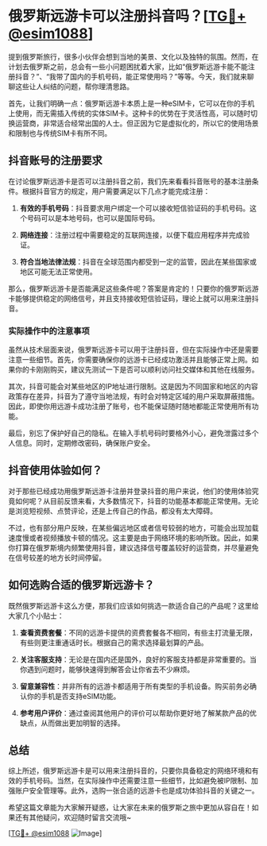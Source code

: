 # 俄罗斯远游卡可以注册抖音吗？[[TG💪+ @esim1088](https://t.me/s/esim1088)]

提到俄罗斯旅行，很多小伙伴会想到当地的美景、文化以及独特的氛围。然而，在计划去俄罗斯之前，总会有一些小问题困扰着大家，比如“俄罗斯远游卡能不能注册抖音？”、“我带了国内的手机号码，能正常使用吗？”等等。今天，我们就来聊聊这些让人纠结的问题，帮你理清思路。

首先，让我们明确一点：俄罗斯远游卡本质上是一种eSIM卡，它可以在你的手机上使用，而无需插入传统的实体SIM卡。这种卡的优势在于灵活性高，可以随时切换运营商，非常适合经常出国的人士。但正因为它是虚拟化的，所以它的使用场景和限制也与传统SIM卡有所不同。

## 抖音账号的注册要求

在讨论俄罗斯远游卡是否可以注册抖音之前，我们先来看看抖音账号的基本注册条件。根据抖音官方的规定，用户需要满足以下几点才能完成注册：

1. **有效的手机号码**：抖音要求用户绑定一个可以接收短信验证码的手机号码。这个号码可以是本地号码，也可以是国际号码。
   
2. **网络连接**：注册过程中需要稳定的互联网连接，以便下载应用程序并完成验证。

3. **符合当地法律法规**：抖音在全球范围内都受到一定的监管，因此在某些国家或地区可能无法正常使用。

那么，俄罗斯远游卡是否能满足这些条件呢？答案是肯定的！只要你的俄罗斯远游卡能够提供稳定的网络信号，并且支持接收短信验证码，理论上就可以用来注册抖音。

### 实际操作中的注意事项

虽然从技术层面来说，俄罗斯远游卡可以用于注册抖音，但在实际操作中还是需要注意一些细节。首先，你需要确保你的远游卡已经成功激活并且能够正常上网。如果你的卡刚刚购买，建议先测试一下是否可以顺利访问社交媒体和其他在线服务。

其次，抖音可能会对某些地区的IP地址进行限制。这是因为不同国家和地区的内容政策存在差异，抖音为了遵守当地法规，有时会对特定区域的用户采取屏蔽措施。因此，即使你用远游卡成功注册了账号，也不能保证随时随地都能正常使用所有功能。

最后，别忘了保护好自己的隐私。在输入手机号码时要格外小心，避免泄露过多个人信息。同时，定期修改密码，确保账户安全。

## 抖音使用体验如何？

对于那些已经成功用俄罗斯远游卡注册并登录抖音的用户来说，他们的使用体验究竟如何呢？从目前反馈来看，大多数情况下，抖音的功能基本都能正常使用。无论是浏览短视频、点赞评论，还是上传自己的作品，都没有太大障碍。

不过，也有部分用户反映，在某些偏远地区或者信号较弱的地方，可能会出现加载速度慢或者视频播放卡顿的情况。这主要是由于网络环境的影响所致。因此，如果你打算在俄罗斯境内频繁使用抖音，建议选择信号覆盖较好的运营商，并尽量避免在信号较差的地方长时间停留。

## 如何选购合适的俄罗斯远游卡？

既然俄罗斯远游卡这么方便，那我们应该如何挑选一款适合自己的产品呢？这里给大家几个小贴士：

1. **查看资费套餐**：不同的远游卡提供的资费套餐各不相同，有些主打流量无限，有些则更注重通话时长。根据自己的需求选择最划算的产品。

2. **关注客服支持**：无论是在国内还是国外，良好的客服支持都是非常重要的。当你遇到问题时，能够快速得到解答会让你省去不少麻烦。

3. **留意兼容性**：并非所有的远游卡都适用于所有类型的手机设备。购买前务必确认你的手机是否支持eSIM功能。

4. **参考用户评价**：通过查阅其他用户的评价可以帮助你更好地了解某款产品的优缺点，从而做出更加明智的选择。

## 总结

综上所述，俄罗斯远游卡是可以用来注册抖音的，只要你具备稳定的网络环境和有效的手机号码。当然，在实际操作中还需要注意一些细节，比如避免被IP限制、加强账户安全管理等。此外，选购一张合适的远游卡也是成功体验抖音的关键之一。

希望这篇文章能为大家解开疑惑，让大家在未来的俄罗斯之旅中更加从容自在！如果还有其他疑问，欢迎随时留言交流哦~

[[TG💪+ @esim1088](https://t.me/s/esim1088) ![Image](https://i.postimg.cc/4NQfJmqS/Snipaste-2025-05-13-00-14-12.png)]